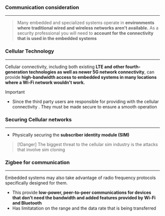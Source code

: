 ### Communication consideration
---
>Many embedded and specialized systems operate in **environments where traditional wired and wireless networks aren't available.** As a security professional you will need to **account for the connectivity that is used in the embedded systems** 


### Cellular Technology
---
Cellular connectivity, including both existing **LTE and other fourth- generation technologies as well as newer 5G network connectivity**, can provide **high-bandwidth access to embedded systems in many locations where a Wi-Fi network wouldn't work.**

>[!important]
>- Since the third party users are responsible for providing with the cellular connectivity . They must be made secure to ensure a smooth operation 


### Securing Cellular networks 
---
- Physically securing the **subscriber identity module (SIM)**

>[!Danger]
>The biggest threat to the cellular sim industry is the attacks that involve sim cloning 


### Zigbee for communication 
---
Embedded systems may also take advantage of radio frequency protocols specifically designed for them.
- This provide **low-power, peer-to-peer communications for devices that don't need the bandwidth and added features provided by Wi-Fi and Bluetooth**
- Has limitatation on the range and the data rate that is being transferred 